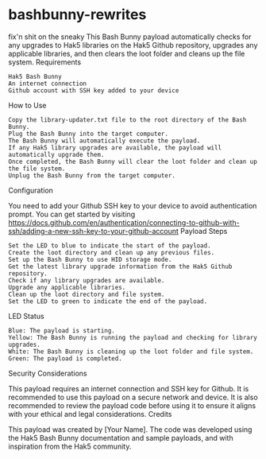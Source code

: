 # bashbunny-rewrites
fix'n shit on the sneaky
This Bash Bunny payload automatically checks for any upgrades to Hak5 libraries on the Hak5 Github repository, upgrades any applicable libraries, and then clears the loot folder and cleans up the file system.
Requirements

    Hak5 Bash Bunny
    An internet connection
    Github account with SSH key added to your device

How to Use

    Copy the library-updater.txt file to the root directory of the Bash Bunny.
    Plug the Bash Bunny into the target computer.
    The Bash Bunny will automatically execute the payload.
    If any Hak5 library upgrades are available, the payload will automatically upgrade them.
    Once completed, the Bash Bunny will clear the loot folder and clean up the file system.
    Unplug the Bash Bunny from the target computer.

Configuration

You need to add your Github SSH key to your device to avoid authentication prompt.
You can get started by visiting https://docs.github.com/en/authentication/connecting-to-github-with-ssh/adding-a-new-ssh-key-to-your-github-account
Payload Steps

    Set the LED to blue to indicate the start of the payload.
    Create the loot directory and clean up any previous files.
    Set up the Bash Bunny to use HID storage mode.
    Get the latest library upgrade information from the Hak5 Github repository.
    Check if any library upgrades are available.
    Upgrade any applicable libraries.
    Clean up the loot directory and file system.
    Set the LED to green to indicate the end of the payload.

LED Status

    Blue: The payload is starting.
    Yellow: The Bash Bunny is running the payload and checking for library upgrades.
    White: The Bash Bunny is cleaning up the loot folder and file system.
    Green: The payload is completed.

Security Considerations

This payload requires an internet connection and SSH key for Github. It is recommended to use this payload on a secure network and device. It is also recommended to review the payload code before using it to ensure it aligns with your ethical and legal considerations.
Credits

This payload was created by [Your Name]. The code was developed using the Hak5 Bash Bunny documentation and sample payloads, and with inspiration from the Hak5 community.
